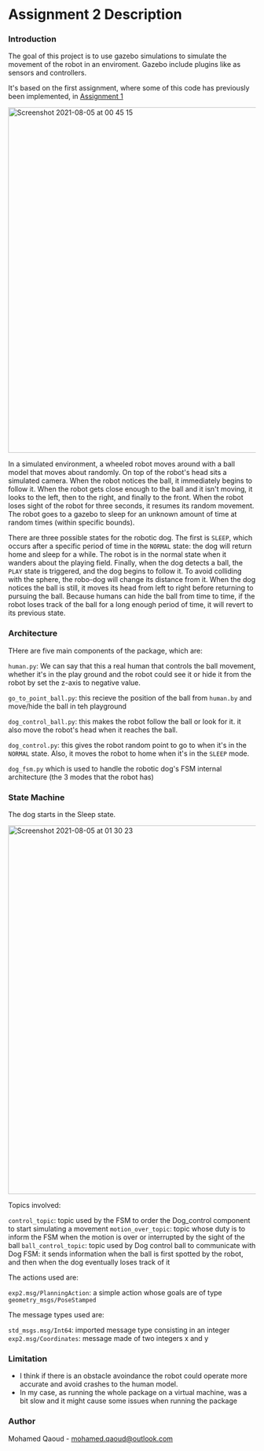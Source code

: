 # Assignment 2 Description

### Introduction

The goal of this project is to use gazebo simulations to simulate the movement of the robot in an enviroment. Gazebo include plugins like as sensors and controllers.

It's based on the first assignment, where some of this code has previously been implemented, in [Assignment 1](https://github.com/Qaoud/exp_rob)

<img width="703" alt="Screenshot 2021-08-05 at 00 45 15" src="https://user-images.githubusercontent.com/23742278/128265628-c2ed8c2d-56f8-4765-93b7-1bfe8ee6ba49.png">

In a simulated environment, a wheeled robot moves around with a ball model that moves about randomly. On top of the robot's head sits a simulated camera. When the robot notices the ball, it immediately begins to follow it. When the robot gets close enough to the ball and it isn't moving, it looks to the left, then to the right, and finally to the front. When the robot loses sight of the robot for three seconds, it resumes its random movement. The robot goes to a gazebo to sleep for an unknown amount of time at random times (within specific bounds).

There are three possible states for the robotic dog. The first is `SLEEP`, which occurs after a specific period of time in the `NORMAL` state: the dog will return home and sleep for a while. The robot is in the normal state when it wanders about the playing field. Finally, when the dog detects a ball, the `PLAY` state is triggered, and the dog begins to follow it. To avoid colliding with the sphere, the robo-dog will change its distance from it. When the dog notices the ball is still, it moves its head from left to right before returning to pursuing the ball. Because humans can hide the ball from time to time, if the robot loses track of the ball for a long enough period of time, it will revert to its previous state.

### Architecture

THere are five main components of the package, which are:

`human.py`: We can say that this a real human that controls the ball movement, whether it's in the play ground and the robot could see it or hide it from the robot by set the z-axis to negative value.

`go_to_point_ball.py`: this recieve the position of the ball from `human.by` and move/hide the ball in teh playground

`dog_control_ball.py`: this makes the robot follow the ball or look for it. it also move the robot's head when it reaches the ball.

`dog_control.py`: this gives the robot random point to go to when it's in the `NORMAL` state. Also, it moves the robot to home when it's in the `SLEEP` mode.

`dog_fsm.py` which is used to handle the robotic dog's FSM internal architecture (the 3 modes that the robot has)

### State Machine

The dog starts in the Sleep state.

<img width="750" alt="Screenshot 2021-08-05 at 01 30 23" src="https://user-images.githubusercontent.com/23742278/128268471-76f55aa8-2fff-4ec0-8bda-20181a083264.png">


Topics involved:

`control_topic`: topic used by the FSM to order the Dog_control component to start simulating a movement
`motion_over_topic`: topic whose duty is to inform the FSM when the motion is over or interrupted by the sight of the ball
`ball_control_topic`: topic used by Dog control ball to communicate with Dog FSM: it sends information when the ball is first spotted by the robot, and then when the dog eventually loses track of it

The actions used are:

`exp2.msg/PlanningAction`: a simple action whose goals are of type `geometry_msgs/PoseStamped`

The message types used are:

`std_msgs.msg/Int64`: imported message type consisting in an integer
`exp2.msg/Coordinates`: message made of two integers x and y


### Limitation

* I think if there is an obstacle avoindance the robot could operate more accurate and avoid crashes to the human model.
* In my case, as running the whole package on a virtual machine, was a bit slow and it might cause some issues when running the package

### Author
Mohamed Qaoud - mohamed.qaoud@outlook.com



